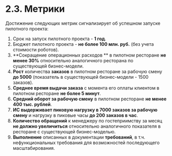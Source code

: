 # 2.3. Метрики

Достижение следующих метрик сигнализирует об успешном запуске пилотного проекта:

  1. Срок на запуск пилотного проекта - **1 год**.
  2. Бюджет пилотного проекта - **не более 100 млн. руб.** (без учета стоимости роботов).
  3. **Сокращение операционных расходов ** в пилотном ресторане **не менее 30%** относительно аналогичного ресторана по существующей бизнес-модели.
  4. **Рост** количества **заказов** в пилотном ресторане за рабочую смену **до 5000** (показатель в существующей бизнес-модели - 1500 заказов).
  5. **Среднее время выдачи заказа** с момента его оплаты клиентом в пилотном ресторане **не более 5 минут**.
  6. **Средний оборот за рабочую смену** в пилотном ресторане **не менее 400 тыс. рублей**.
  7. **ИС выдерживает пиковую нагрузку в 7000 заказов за рабочую смену** и нагрузку в пиковые часы **до 200 заказов в час**.
  8. **Количество обращений** к менеджеру по гостеприимству за месяц **не должно увеличиться** относительно аналогичного показателя в ресторане с существующей бизнес-моделью.
  9. **Выполнение** описанных в документации **требований**, в т.ч. нефункциональных требования для возможностей последующего масштабирования.
